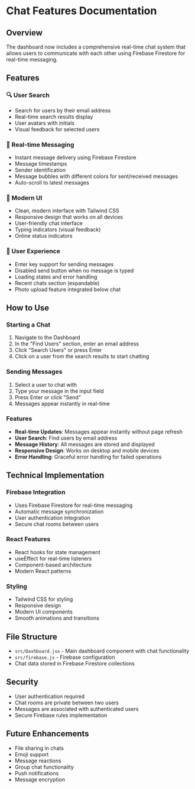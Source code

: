 # Chat Features Documentation

## Overview
The dashboard now includes a comprehensive real-time chat system that allows users to communicate with each other using Firebase Firestore for real-time messaging.

## Features

### 🔍 User Search
- Search for users by their email address
- Real-time search results display
- User avatars with initials
- Visual feedback for selected users

### 💬 Real-time Messaging
- Instant message delivery using Firebase Firestore
- Message timestamps
- Sender identification
- Message bubbles with different colors for sent/received messages
- Auto-scroll to latest messages

### 🎨 Modern UI
- Clean, modern interface with Tailwind CSS
- Responsive design that works on all devices
- User-friendly chat interface
- Typing indicators (visual feedback)
- Online status indicators

### 📱 User Experience
- Enter key support for sending messages
- Disabled send button when no message is typed
- Loading states and error handling
- Recent chats section (expandable)
- Photo upload feature integrated below chat

## How to Use

### Starting a Chat
1. Navigate to the Dashboard
2. In the "Find Users" section, enter an email address
3. Click "Search Users" or press Enter
4. Click on a user from the search results to start chatting

### Sending Messages
1. Select a user to chat with
2. Type your message in the input field
3. Press Enter or click "Send"
4. Messages appear instantly in real-time

### Features
- **Real-time Updates**: Messages appear instantly without page refresh
- **User Search**: Find users by email address
- **Message History**: All messages are stored and displayed
- **Responsive Design**: Works on desktop and mobile devices
- **Error Handling**: Graceful error handling for failed operations

## Technical Implementation

### Firebase Integration
- Uses Firebase Firestore for real-time messaging
- Automatic message synchronization
- User authentication integration
- Secure chat rooms between users

### React Features
- React hooks for state management
- useEffect for real-time listeners
- Component-based architecture
- Modern React patterns

### Styling
- Tailwind CSS for styling
- Responsive design
- Modern UI components
- Smooth animations and transitions

## File Structure
- `src/Dashboard.jsx` - Main dashboard component with chat functionality
- `src/firebase.js` - Firebase configuration
- Chat data stored in Firebase Firestore collections

## Security
- User authentication required
- Chat rooms are private between two users
- Messages are associated with authenticated users
- Secure Firebase rules implementation

## Future Enhancements
- File sharing in chats
- Emoji support
- Message reactions
- Group chat functionality
- Push notifications
- Message encryption 